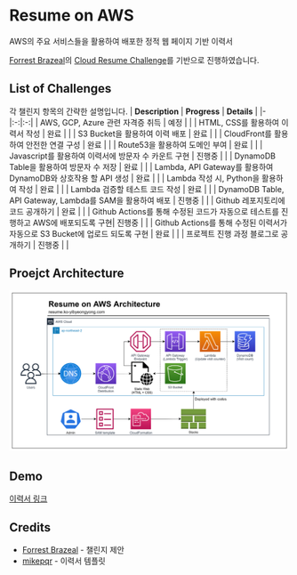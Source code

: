 # Resume on AWS
AWS의 주요 서비스들을 활용하여 배포한 정적 웹 페이지 기반 이력서

[Forrest Brazeal](https://forrestbrazeal.com/)의 [Cloud Resume Challenge](https://cloudresumechallenge.dev/docs/the-challenge/)를 기반으로 진행하였습니다.

## List of Challenges

각 챌린지 항목의 간략한 설명입니다.
| **Description** | **Progress** | **Details** |
|-|:-:|:-:|
| AWS, GCP, Azure 관련 자격증 취득 | 예정 | |
| HTML, CSS를 활용하여 이력서 작성 | 완료 | |
| S3 Bucket을 활용하여 이력 배포 | 완료 | |
| CloudFront를 활용하여 안전한 연결 구성 | 완료 | |
| Route53을 활용하여 도메인 부여 | 완료 | |
| Javascript를 활용하여 이력서에 방문자 수 카운트 구현 | 진행중 | |
| DynamoDB Table을 활용하여 방문자 수 저장 | 완료 | |
| Lambda, API Gateway를 활용하여 DynamoDB와 상호작용 할 API 생성 | 완료 | |
| Lambda 작성 시, Python을 활용하여 작성 | 완료 | |
| Lambda 검증할 테스트 코드 작성 | 완료 | |
| DynamoDB Table, API Gateway, Lambda를 SAM을 활용하여 배포 | 진행중 | |
| Github 레포지토리에 코드 공개하기 | 완료 | |
| Github Actions를 통해 수정된 코드가 자동으로 테스트를 진행하고 AWS에 배포되도록 구현| 진행중 | |
| Github Actions를 통해 수정된 이력서가 자동으로 S3 Bucket에 업로드 되도록 구현 | 완료 | |
| 프로젝트 진행 과정 블로그로 공개하기 | 진행중 | |

## Proejct Architecture

![](assets/img/architecture/architecture.png)

## Demo

[이력서 링크](https://resume-ko.yibyeongyong.com)

## Credits

 * [Forrest Brazeal](https://forrestbrazeal.com/) - 챌린지 제안
 * [mikepqr](https://github.com/mikepqr) - 이력서 템플릿
